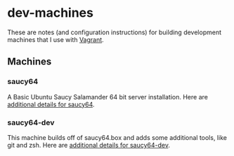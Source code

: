 # dev-machines

These are notes (and configuration instructions) for building
development machines that I use with [Vagrant][vagrant].

## Machines

### saucy64

A Basic Ubuntu Saucy Salamander 64 bit server installation. Here are
[additional details for saucy64][saucy64-readme].

### saucy64-dev

This machine builds off of saucy64.box and adds some additional tools,
like git and zsh. Here are
[additional details for saucy64-dev][saucy64-dev-readme].

[vagrant]: https://www.vagrantup.com
[saucy64-readme]: saucy64/README.md
[saucy64-dev-readme]: saucy64-dev/README.md
